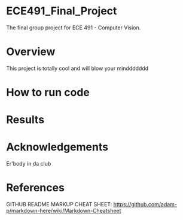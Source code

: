 # ECE491_Final_Project
The final group project for ECE 491 - Computer Vision.

# Overview
This project is totally cool and will blow your minddddddd

# How to run code

# Results

# Acknowledgements
Er'body in da club

# References

GITHUB README MARKUP CHEAT SHEET:
https://github.com/adam-p/markdown-here/wiki/Markdown-Cheatsheet
